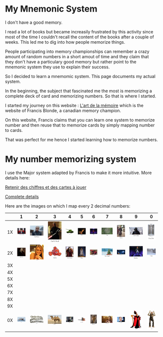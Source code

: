 # My Mnemonic System

I don't have a good memory.

I read a lot of books but became increasily frustrated by this activity since most of the time I couldn't recall the content of the books after a couple of weeks. This led me to dig into how people memorize things. 

People participating into memory championships can remember a crazy amount of random numbers in a short amout of time and they claim that they don't have a particulary good memory but rather point to the mnemonic system they use to explain their success.

So I decided to learn a mnemomic system. This page documents my actual system.

In the beginning, the subject that fascinated me the most is memorizing a complete deck of card and memorizing numbers. So that is where I started.

I started my journey on this website : [L'art de la mémoire](https://www.artdelamemoire.org/) which is the website of Francis Blonde, a canadian memory champion.

On this website, Francis claims that you can learn one system to memorize number and then reuse that to memorize cards by simply mapping number to cards.

That was perfect for me hence I started learning how to memorize numbers.

# My number memorizing system
I use the Major system adapted by Francis to make it more intuitive. More details here:

[Retenir des chiffres et des cartes à jouer ](https://www.artdelamemoire.org/retenir-des-chiffres-et-des-cartes-jouer/)

[Complete details](https://docs.google.com/document/d/1QAW72GMid9hW5Os9eqFGvybI4QeiUKoVfiUR5uXqORY/edit?usp=sharing) 

Here are the images on which I map every 2 decimal numbers:

|   	  | 1 	|  2 	| 3  	| 4  	| 5  	| 6  	| 7  	| 8  	| 9  	| 0  	|
|---	  |---	|---	|---	|---	|---	|---	|---	|---	|---	|---	|
|  1X 	|   ![](/img/11.PNG?raw=true)	|   ![](/img/12.PNG?raw=true)	|  ![](/img/13.PNG?raw=true) 	|   ![](/img/14.PNG?raw=true)	|   ![](/img/15.PNG?raw=true)	| ![](/img/16.PNG?raw=true) 	|   ![](/img/17.PNG?raw=true)	|   ![](/img/18.PNG?raw=true)	|   ![](/img/19.PNG?raw=true)	| ![](/img/10.PNG?raw=true) |
|  2X 	|   ![](/img/21.PNG?raw=true)	|   ![](/img/22.PNG?raw=true)	|  ![](/img/23.PNG?raw=true) 	|   ![](/img/24.PNG?raw=true)	|   ![](/img/25.PNG?raw=true)	| ![](/img/26.PNG?raw=true) 	|   ![](/img/27.PNG?raw=true)	|   ![](/img/28.PNG?raw=true)	|   ![](/img/29.PNG?raw=true)	| ![](/img/20.PNG?raw=true) |
|  3X 	|   	|   	|   	|   	|   	|   	|   	|   	|   	|   	|
|  4X 	|   	|   	|   	|   	|   	|   	|   	|   	|   	|   	|
|  5X 	|   	|   	|   	|   	|   	|   	|   	|   	|   	|   	|
|  6X	  |   	|   	|   	|   	|   	|   	|   	|   	|   	|   	|
|  7X 	|   	|   	|   	|   	|   	|   	|   	|   	|   	|   	|
|  8X 	|   	|   	|   	|   	|   	|   	|   	|   	|   	|   	|
|  9X 	|   	|   	|   	|   	|   	|   	|   	|   	|   	|   	|
|  0X   |   ![](/img/01.PNG?raw=true)	|   ![](/img/02.PNG?raw=true)	|   ![](/img/03.PNG?raw=true)	|   ![](/img/04.PNG?raw=true)	|   ![](/img/05.PNG?raw=true)	|   ![](/img/06.PNG?raw=true)	|   ![](/img/07.PNG?raw=true)	|  ![](/img/08.PNG?raw=true) 	|   ![](/img/09.PNG?raw=true)	| ![Jar Jar](/img/00.PNG?raw=true) |
